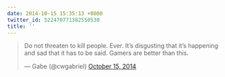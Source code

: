 ```yaml
---
date: 2014-10-15 15:35:13 +0000
twitter_id: 522470771382550530
title: ''
---
```


<blockquote class="twitter-tweet"><p lang="en" dir="ltr">Do not threaten to kill people. Ever. It’s disgusting that it’s happening and sad that it has to be said. Gamers are better than this.</p>&mdash; Gabe (@cwgabriel) <a href="https://twitter.com/cwgabriel/status/522438053021749248?ref_src=twsrc%5Etfw">October 15, 2014</a></blockquote>
<script async src="https://platform.twitter.com/widgets.js" charset="utf-8"></script>
